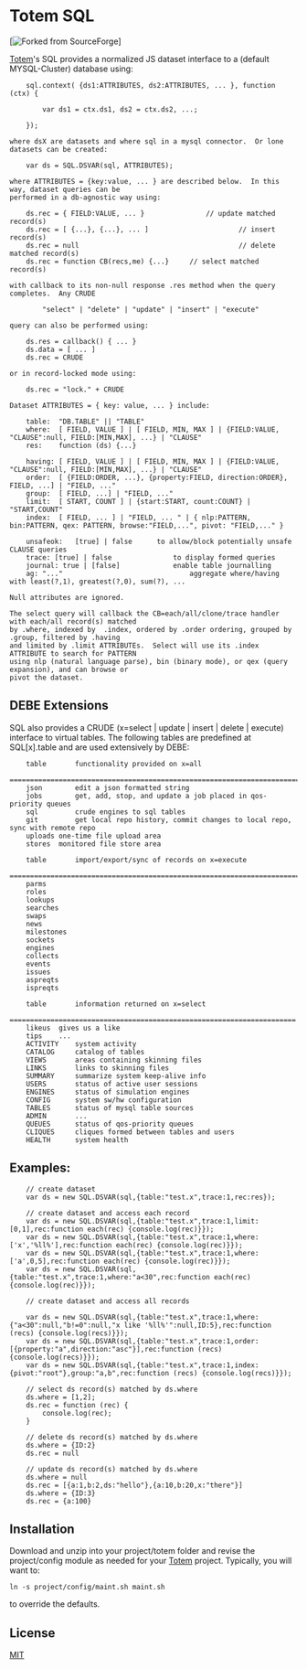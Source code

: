 # Totem SQL

[![Forked from SourceForge](https://sourceforge.net)]

[Totem](https://git.geointapps.org/acmesds/transfer)'s SQL provides a normalized JS dataset interface 
to a (default MYSQL-Cluster) database using:
	
		sql.context( {ds1:ATTRIBUTES, ds2:ATTRIBUTES, ... }, function (ctx) {
		
			var ds1 = ctx.ds1, ds2 = ctx.ds2, ...;
		
		});
				
	where dsX are datasets and where sql in a mysql connector.  Or lone datasets can be created:
	
		var ds = SQL.DSVAR(sql, ATTRIBUTES);
	
	where ATTRIBUTES = {key:value, ... } are described below.  In this way, dataset queries can be 
	performed in a db-agnostic way using:
	
		ds.rec = { FIELD:VALUE, ... }				// update matched record(s) 
		ds.rec = [ {...}, {...}, ... ]						// insert record(s)
		ds.rec = null 										// delete matched record(s)
		ds.rec = function CB(recs,me) {...}		// select matched record(s)
		
	with callback to its non-null response .res method when the query completes.  Any CRUDE 
	
			"select" | "delete" | "update" | "insert" | "execute" 
			
	query can also be performed using:
	
		ds.res = callback() { ... }
		ds.data = [ ... ]
		ds.rec = CRUDE
		
	or in record-locked mode using:
	
		ds.rec = "lock." + CRUDE
	
	Dataset ATTRIBUTES = { key: value, ... } include:
	
		table: 	"DB.TABLE" || "TABLE"
		where: 	[ FIELD, VALUE ] | [ FIELD, MIN, MAX ] | {FIELD:VALUE, "CLAUSE":null, FIELD:[MIN,MAX], ...} | "CLAUSE"
		res: 	function (ds) {...}

		having: [ FIELD, VALUE ] | [ FIELD, MIN, MAX ] | {FIELD:VALUE, "CLAUSE":null, FIELD:[MIN,MAX], ...} | "CLAUSE"
		order: 	[ {FIELD:ORDER, ...}, {property:FIELD, direction:ORDER}, FIELD, ...] | "FIELD, ..."
		group: 	[ FIELD, ...] | "FIELD, ..."
		limit: 	[ START, COUNT ] | {start:START, count:COUNT} | "START,COUNT"
		index:	[ FIELD, ... ] | "FIELD, ... " | { nlp:PATTERN, bin:PATTERN, qex: PATTERN, browse:"FIELD,...", pivot: "FIELD,..." }

		unsafeok: 	[true] | false 		to allow/block potentially unsafe CLAUSE queries
		trace: [true] | false				to display formed queries
		journal: true | [false] 			enable table journalling
		ag: "..." 								aggregate where/having with least(?,1), greatest(?,0), sum(?), ...

	Null attributes are ignored.   
	
	The select query will callback the CB=each/all/clone/trace handler with each/all record(s) matched 
	by .where, indexed by  .index, ordered by .order ordering, grouped by .group, filtered by .having 
	and limited by .limit ATTRIBUTEs.  Select will use its .index ATTRIBUTE to search for PATTERN 
	using nlp (natural language parse), bin (binary mode), or qex (query expansion), and can browse or 
	pivot the dataset.

## DEBE Extensions

SQL also provides a CRUDE (x=select | update | insert | delete | execute) interface to virtual tables.  The 
following tables are predefined at SQL[x].table and are used extensively by DEBE:
 
  		table		functionality provided on x=all
 		=======================================================================
 		json		edit a json formatted string
 		jobs		get, add, stop, and update a job placed in qos-priority queues
 		sql			crude engines to sql tables
 		git			get local repo history, commit changes to local repo, sync with remote repo
 		uploads	one-time file upload area
 		stores	monitored file store area
 		
		table		import/export/sync of records on x=execute
		==============================================================================
 		parms		
 		roles		
 		lookups		
 		searches
 		swaps		
 		news		
 		milestones	
 		sockets		
 		engines	
 		collects	
 		events		
 		issues		
 		aspreqts	
 		ispreqts	
 		
		table		information returned on x=select
		======================================================================
		likeus	gives us a like
 		tips	...
 		ACTIVITY	system activity
 		CATALOG		catalog of tables
 		VIEWS		areas containing skinning files
 		LINKS		links to skinning files
 		SUMMARY		summarize system keep-alive info
 		USERS		status of active user sessions
 		ENGINES		status of simulation engines
 		CONFIG		system sw/hw configuration
 		TABLES		status of mysql table sources
 		ADMIN		...
 		QUEUES		status of qos-priority queues	
 		CLIQUES		cliques formed between tables and users
 		HEALTH		system health
		
## Examples:
	
		// create dataset
		var ds = new SQL.DSVAR(sql,{table:"test.x",trace:1,rec:res});
		
		// create dataset and access each record
		var ds = new SQL.DSVAR(sql,{table:"test.x",trace:1,limit:[0,1],rec:function each(rec) {console.log(rec)}});
		var ds = new SQL.DSVAR(sql,{table:"test.x",trace:1,where:['x','%ll%'],rec:function each(rec) {console.log(rec)}});
		var ds = new SQL.DSVAR(sql,{table:"test.x",trace:1,where:['a',0,5],rec:function each(rec) {console.log(rec)}});
		var ds = new SQL.DSVAR(sql,{table:"test.x",trace:1,where:"a<30",rec:function each(rec) {console.log(rec)}});		
		
		// create dataset and access all records

		var ds = new SQL.DSVAR(sql,{table:"test.x",trace:1,where:{"a<30":null,"b!=0":null,"x like '%ll%'":null,ID:5},rec:function (recs) {console.log(recs)}});
		var ds = new SQL.DSVAR(sql,{table:"test.x",trace:1,order:[{property:"a",direction:"asc"}],rec:function (recs) {console.log(recs)}});
		var ds = new SQL.DSVAR(sql,{table:"test.x",trace:1,index:{pivot:"root"},group:"a,b",rec:function (recs) {console.log(recs)}});
		
		// select ds record(s) matched by ds.where
		ds.where = [1,2];
		ds.rec = function (rec) {
			console.log(rec);
		}

		// delete ds record(s) matched by ds.where
		ds.where = {ID:2}
		ds.rec = null
		
		// update ds record(s) matched by ds.where
		ds.where = null
		ds.rec = [{a:1,b:2,ds:"hello"},{a:10,b:20,x:"there"}]
		ds.where = {ID:3}
		ds.rec = {a:100} 
	
## Installation

Download and unzip into your project/totem folder and revise the project/config module as needed
for your [Totem](https://git.geointapps.org/acmesds/transfer) project.  Typically, you will
want to:

	ln -s project/config/maint.sh maint.sh
	
to override the defaults.
	
## License

[MIT](LICENSE)
